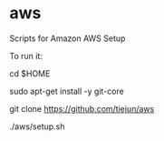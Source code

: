 aws
===

Scripts for Amazon AWS Setup

To run it:

cd $HOME

sudo apt-get install -y git-core

git clone https://github.com/tiejun/aws

./aws/setup.sh  
